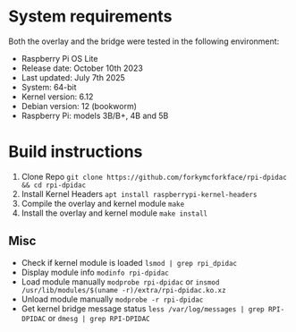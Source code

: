 # System requirements

Both the overlay and the bridge were tested in the following environment:
* Raspberry Pi OS Lite
* Release date: October 10th 2023
* Last updated: July 7th 2025
* System: 64-bit
* Kernel version: 6.12
* Debian version: 12 (bookworm)
* Raspberry Pi: models 3B/B+, 4B and 5B

# Build instructions

1. Clone Repo
```git clone https://github.com/forkymcforkface/rpi-dpidac && cd rpi-dpidac```
2. Install Kernel Headers
```apt install raspberrypi-kernel-headers```
3. Compile the overlay and kernel module
```make```
4. Install the overlay and kernel module
```make install```

## Misc

* Check if kernel module is loaded
```lsmod | grep rpi_dpidac```
* Display module info
```modinfo rpi-dpidac```
* Load module manually
```modprobe rpi-dpidac```
or
```insmod /usr/lib/modules/$(uname -r)/extra/rpi-dpidac.ko.xz```
* Unload module manually
```modprobe -r rpi-dpidac```
* Get kernel bridge message status
```less /var/log/messages | grep RPI-DPIDAC```
or
```dmesg | grep RPI-DPIDAC```

